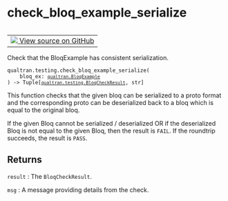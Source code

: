 # check_bloq_example_serialize


<table class="tfo-notebook-buttons tfo-api nocontent" align="left">
<td>
  <a target="_blank" href="https://github.com/quantumlib/Qualtran/blob/main/qualtran/testing.py#L547-L569">
    <img src="https://www.tensorflow.org/images/GitHub-Mark-32px.png" />
    View source on GitHub
  </a>
</td>
</table>



Check that the BloqExample has consistent serialization.


<pre class="devsite-click-to-copy prettyprint lang-py tfo-signature-link">
<code>qualtran.testing.check_bloq_example_serialize(
    bloq_ex: <a href="../../qualtran/BloqExample.html"><code>qualtran.BloqExample</code></a>
) -> Tuple[<a href="../../qualtran/testing/BloqCheckResult.html"><code>qualtran.testing.BloqCheckResult</code></a>, str]
</code></pre>



<!-- Placeholder for "Used in" -->

This function checks that the given bloq can be serialized to a proto format and the
corresponding proto can be deserialized back to a bloq which is equal to the original
bloq.

If the given Bloq cannot be serialized / deserialized OR if the deserialized Bloq is not
equal to the given Bloq, then the result is `FAIL`. If the roundtrip succeeds, the result
is `PASS`.

<h2 class="add-link">Returns</h2>

`result`<a id="result"></a>
: The `BloqCheckResult`.

`msg`<a id="msg"></a>
: A message providing details from the check.


